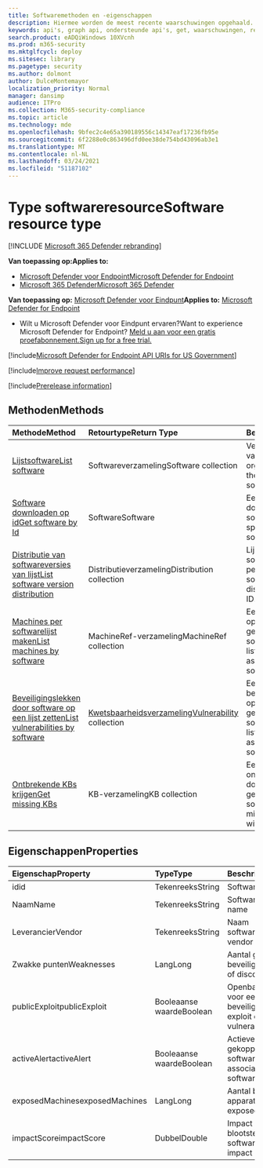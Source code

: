 ```yaml
---
title: Softwaremethoden en -eigenschappen
description: Hiermee worden de meest recente waarschuwingen opgehaald.
keywords: api's, graph api, ondersteunde api's, get, waarschuwingen, recent
search.product: eADQiWindows 10XVcnh
ms.prod: m365-security
ms.mktglfcycl: deploy
ms.sitesec: library
ms.pagetype: security
ms.author: dolmont
author: DulceMontemayor
localization_priority: Normal
manager: dansimp
audience: ITPro
ms.collection: M365-security-compliance
ms.topic: article
ms.technology: mde
ms.openlocfilehash: 9bfec2c4e65a390189556c14347eaf17236fb95e
ms.sourcegitcommit: 6f2288e0c863496dfd0ee38de754bd43096ab3e1
ms.translationtype: MT
ms.contentlocale: nl-NL
ms.lasthandoff: 03/24/2021
ms.locfileid: "51187102"
---
```

# <a name="software-resource-type"></a><span data-ttu-id="48473-104">Type softwareresource</span><span class="sxs-lookup"><span data-stu-id="48473-104">Software resource type</span></span>

[!INCLUDE [Microsoft 365 Defender rebranding](../../includes/microsoft-defender.md)]

<span data-ttu-id="48473-105">**Van toepassing op:**</span><span class="sxs-lookup"><span data-stu-id="48473-105">**Applies to:**</span></span>
- [<span data-ttu-id="48473-106">Microsoft Defender voor Endpoint</span><span class="sxs-lookup"><span data-stu-id="48473-106">Microsoft Defender for Endpoint</span></span>](https://go.microsoft.com/fwlink/p/?linkid=2154037)
- [<span data-ttu-id="48473-107">Microsoft 365 Defender</span><span class="sxs-lookup"><span data-stu-id="48473-107">Microsoft 365 Defender</span></span>](https://go.microsoft.com/fwlink/?linkid=2118804)

<span data-ttu-id="48473-108">**Van toepassing op:** [Microsoft Defender voor Eindpunt](https://go.microsoft.com/fwlink/?linkid=2154037)</span><span class="sxs-lookup"><span data-stu-id="48473-108">**Applies to:** [Microsoft Defender for Endpoint](https://go.microsoft.com/fwlink/?linkid=2154037)</span></span>

- <span data-ttu-id="48473-109">Wilt u Microsoft Defender voor Eindpunt ervaren?</span><span class="sxs-lookup"><span data-stu-id="48473-109">Want to experience Microsoft Defender for Endpoint?</span></span> [<span data-ttu-id="48473-110">Meld u aan voor een gratis proefabonnement.</span><span class="sxs-lookup"><span data-stu-id="48473-110">Sign up for a free trial.</span></span>](https://www.microsoft.com/microsoft-365/windows/microsoft-defender-atp?ocid=docs-wdatp-exposedapis-abovefoldlink)

[!include[Microsoft Defender for Endpoint API URIs for US Government](../../includes/microsoft-defender-api-usgov.md)]

[!include[Improve request performance](../../includes/improve-request-performance.md)]


[!include[Prerelease information](../../includes/prerelease.md)]

## <a name="methods"></a><span data-ttu-id="48473-111">Methoden</span><span class="sxs-lookup"><span data-stu-id="48473-111">Methods</span></span>

<span data-ttu-id="48473-112">Methode</span><span class="sxs-lookup"><span data-stu-id="48473-112">Method</span></span> |<span data-ttu-id="48473-113">Retourtype</span><span class="sxs-lookup"><span data-stu-id="48473-113">Return Type</span></span> |<span data-ttu-id="48473-114">Beschrijving</span><span class="sxs-lookup"><span data-stu-id="48473-114">Description</span></span>
:---|:---|:---
[<span data-ttu-id="48473-115">Lijstsoftware</span><span class="sxs-lookup"><span data-stu-id="48473-115">List software</span></span>](get-software.md) | <span data-ttu-id="48473-116">Softwareverzameling</span><span class="sxs-lookup"><span data-stu-id="48473-116">Software collection</span></span> | <span data-ttu-id="48473-117">Vermeld de inventaris van de organisatiesoftware.</span><span class="sxs-lookup"><span data-stu-id="48473-117">List the organizational software inventory.</span></span>
[<span data-ttu-id="48473-118">Software downloaden op id</span><span class="sxs-lookup"><span data-stu-id="48473-118">Get software by Id</span></span>](get-software-by-id.md) | <span data-ttu-id="48473-119">Software</span><span class="sxs-lookup"><span data-stu-id="48473-119">Software</span></span> | <span data-ttu-id="48473-120">Een specifieke software downloaden op de software-id.</span><span class="sxs-lookup"><span data-stu-id="48473-120">Get a specific software by its software ID.</span></span>
[<span data-ttu-id="48473-121">Distributie van softwareversies van lijst</span><span class="sxs-lookup"><span data-stu-id="48473-121">List software version distribution</span></span>](get-software-ver-distribution.md)| <span data-ttu-id="48473-122">Distributieverzameling</span><span class="sxs-lookup"><span data-stu-id="48473-122">Distribution collection</span></span> | <span data-ttu-id="48473-123">Lijst met softwareversiedistributie per software-id.</span><span class="sxs-lookup"><span data-stu-id="48473-123">List software version distribution by software ID.</span></span>
[<span data-ttu-id="48473-124">Machines per softwarelijst maken</span><span class="sxs-lookup"><span data-stu-id="48473-124">List machines by software</span></span>](get-machines-by-software.md)| <span data-ttu-id="48473-125">MachineRef-verzameling</span><span class="sxs-lookup"><span data-stu-id="48473-125">MachineRef collection</span></span> | <span data-ttu-id="48473-126">Een lijst met apparaten ophalen die zijn gekoppeld aan de software-id.</span><span class="sxs-lookup"><span data-stu-id="48473-126">Retrieve a list of devices that are associated with the software ID.</span></span>
[<span data-ttu-id="48473-127">Beveiligingslekken door software op een lijst zetten</span><span class="sxs-lookup"><span data-stu-id="48473-127">List vulnerabilities by software</span></span>](get-vuln-by-software.md) | <span data-ttu-id="48473-128">[Kwetsbaarheidsverzameling](vulnerability.md)</span><span class="sxs-lookup"><span data-stu-id="48473-128">[Vulnerability](vulnerability.md) collection</span></span> | <span data-ttu-id="48473-129">Een lijst met beveiligingslekken ophalen die zijn gekoppeld aan de software-id.</span><span class="sxs-lookup"><span data-stu-id="48473-129">Retrieve a list of vulnerabilities associated with the software ID.</span></span>
[<span data-ttu-id="48473-130">Ontbrekende KBs krijgen</span><span class="sxs-lookup"><span data-stu-id="48473-130">Get missing KBs</span></span>](get-missing-kbs-software.md) | <span data-ttu-id="48473-131">KB-verzameling</span><span class="sxs-lookup"><span data-stu-id="48473-131">KB collection</span></span> | <span data-ttu-id="48473-132">Een lijst met ontbrekende KBs downloaden die zijn gekoppeld aan de software-id</span><span class="sxs-lookup"><span data-stu-id="48473-132">Get a list of missing KBs associated with the software ID</span></span>

## <a name="properties"></a><span data-ttu-id="48473-133">Eigenschappen</span><span class="sxs-lookup"><span data-stu-id="48473-133">Properties</span></span>

<span data-ttu-id="48473-134">Eigenschap</span><span class="sxs-lookup"><span data-stu-id="48473-134">Property</span></span> |   <span data-ttu-id="48473-135">Type</span><span class="sxs-lookup"><span data-stu-id="48473-135">Type</span></span>   |   <span data-ttu-id="48473-136">Beschrijving</span><span class="sxs-lookup"><span data-stu-id="48473-136">Description</span></span>
:---|:---|:---
<span data-ttu-id="48473-137">id</span><span class="sxs-lookup"><span data-stu-id="48473-137">id</span></span> | <span data-ttu-id="48473-138">Tekenreeks</span><span class="sxs-lookup"><span data-stu-id="48473-138">String</span></span> | <span data-ttu-id="48473-139">Software-id</span><span class="sxs-lookup"><span data-stu-id="48473-139">Software ID</span></span>
<span data-ttu-id="48473-140">Naam</span><span class="sxs-lookup"><span data-stu-id="48473-140">Name</span></span> | <span data-ttu-id="48473-141">Tekenreeks</span><span class="sxs-lookup"><span data-stu-id="48473-141">String</span></span> | <span data-ttu-id="48473-142">Softwarenaam</span><span class="sxs-lookup"><span data-stu-id="48473-142">Software name</span></span>
<span data-ttu-id="48473-143">Leverancier</span><span class="sxs-lookup"><span data-stu-id="48473-143">Vendor</span></span> | <span data-ttu-id="48473-144">Tekenreeks</span><span class="sxs-lookup"><span data-stu-id="48473-144">String</span></span> | <span data-ttu-id="48473-145">Naam softwareleverancier</span><span class="sxs-lookup"><span data-stu-id="48473-145">Software vendor name</span></span>
<span data-ttu-id="48473-146">Zwakke punten</span><span class="sxs-lookup"><span data-stu-id="48473-146">Weaknesses</span></span> | <span data-ttu-id="48473-147">Lang</span><span class="sxs-lookup"><span data-stu-id="48473-147">Long</span></span> | <span data-ttu-id="48473-148">Aantal gevonden beveiligingslekken</span><span class="sxs-lookup"><span data-stu-id="48473-148">Number of discovered vulnerabilities</span></span>
<span data-ttu-id="48473-149">publicExploit</span><span class="sxs-lookup"><span data-stu-id="48473-149">publicExploit</span></span> | <span data-ttu-id="48473-150">Booleaanse waarde</span><span class="sxs-lookup"><span data-stu-id="48473-150">Boolean</span></span> | <span data-ttu-id="48473-151">Openbare exploit bestaat voor een aantal van de beveiligingslekken</span><span class="sxs-lookup"><span data-stu-id="48473-151">Public exploit exists for some of the vulnerabilities</span></span>
<span data-ttu-id="48473-152">activeAlert</span><span class="sxs-lookup"><span data-stu-id="48473-152">activeAlert</span></span> | <span data-ttu-id="48473-153">Booleaanse waarde</span><span class="sxs-lookup"><span data-stu-id="48473-153">Boolean</span></span> | <span data-ttu-id="48473-154">Actieve waarschuwing is gekoppeld aan deze software</span><span class="sxs-lookup"><span data-stu-id="48473-154">Active alert is associated with this software</span></span>
<span data-ttu-id="48473-155">exposedMachines</span><span class="sxs-lookup"><span data-stu-id="48473-155">exposedMachines</span></span> | <span data-ttu-id="48473-156">Lang</span><span class="sxs-lookup"><span data-stu-id="48473-156">Long</span></span> | <span data-ttu-id="48473-157">Aantal blootgestelde apparaten</span><span class="sxs-lookup"><span data-stu-id="48473-157">Number of exposed devices</span></span>
<span data-ttu-id="48473-158">impactScore</span><span class="sxs-lookup"><span data-stu-id="48473-158">impactScore</span></span> | <span data-ttu-id="48473-159">Dubbel</span><span class="sxs-lookup"><span data-stu-id="48473-159">Double</span></span> | <span data-ttu-id="48473-160">Impact van blootstellingsscore van deze software</span><span class="sxs-lookup"><span data-stu-id="48473-160">Exposure score impact of this software</span></span>

